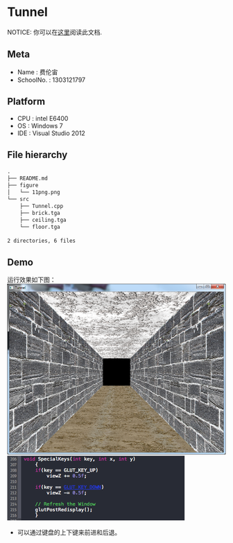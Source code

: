 Tunnel
======
NOTICE: 你可以在[这里](https://github.com/Universefei/assignment/tree/master/computerGraphic)阅读此文档.

## Meta
* Name      : 费伦宙
* SchoolNo. : 1303121797

## Platform
* CPU : intel E6400
* OS  : Windows 7
* IDE : Visual Studio 2012


## File hierarchy
```
.
├── README.md
├── figure
│   └── 11png.png
└── src
    ├── Tunnel.cpp
    ├── brick.tga
    ├── ceiling.tga
    └── floor.tga

2 directories, 6 files
```


## Demo
运行效果如下图：
![pic](figure/11png.png)
![key](figure/codesnapshot.png)
* 可以通过键盘的上下键来前进和后退。

